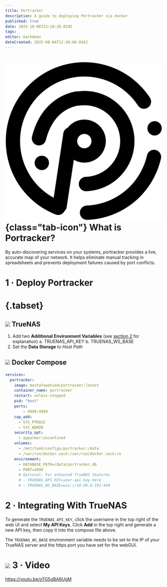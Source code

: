```yaml
---
title: Portracker
description: A guide to deploying Portracker via docker
published: true
date: 2025-10-06T23:18:20.019Z
tags: 
editor: markdown
dateCreated: 2025-08-04T12:30:09.026Z
---
```


# ![](/portracker.png){class="tab-icon"} What is Portracker?
By auto-discovering services on your systems, portracker provides a live, accurate map of your network. It helps eliminate manual tracking in spreadsheets and prevents deployment failures caused by port conflicts.


# 1 · Deploy Portracker
# {.tabset}
## <img src="/truenas.png" class="tab-icon"> TrueNAS

1. Add two **Additional Environment Variables** (see [section 2](https://wiki.serversatho.me/en/portracker#h-2-integrating-with-truenas) for explanation)
	a. TRUENAS_API_KEY
  b. TRUENAS_WS_BASE
1. Set the **Data Storage** to *Host Path*

## <img src="/docker.png" class="tab-icon"> Docker Compose

```yaml
services:
  portracker:
    image: mostafawahied/portracker:latest
    container_name: portracker
    restart: unless-stopped
    pid: "host"
    ports:
    	- 4999:4999
    cap_add:
      - SYS_PTRACE
      - SYS_ADMIN
    security_opt:
      - apparmor:unconfined
    volumes:
      - /mnt/tank/configs/portracker:/data
      - /var/run/docker.sock:/var/run/docker.sock:ro
    environment:
      - DATABASE_PATH=/data/portracker.db
      - PORT=4999
      # Optional: For enhanced TrueNAS features
      # - TRUENAS_API_KEY=your-api-key-here
      # - TRUENAS_WS_BASE=wss://10.99.0.191:444
```

# 2 · Integrating With TrueNAS

To generate the `TRUENAS_API_KEY`, click the username in the top right of the web UI and select **My API Keys**. Click **Add** in the top right and generate a new API key, then copy it into the compose file above.

The `TRUENAS_WS_BASE` environment variable needs to be set to the IP of your TrueNAS server and the https port you have set for the webGUI. 

# <img src="/youtube.png" class="tab-icon"> 3 · Video

https://youtu.be/oTG5gBA6UgM